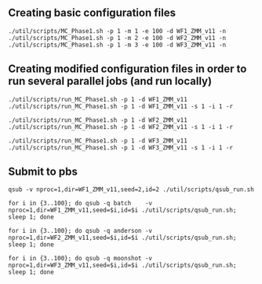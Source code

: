 
Creating basic configuration files
------------------------------
```
./util/scripts/MC_Phase1.sh -p 1 -m 1 -e 100 -d WF1_ZMM_v11 -n
./util/scripts/MC_Phase1.sh -p 1 -m 2 -e 100 -d WF2_ZMM_v11 -n
./util/scripts/MC_Phase1.sh -p 1 -m 3 -e 100 -d WF3_ZMM_v11 -n
```

Creating modified configuration files in order to run several parallel jobs (and run locally)
---------------------------------------------------------------------------------------------
```
./util/scripts/run_MC_Phase1.sh -p 1 -d WF1_ZMM_v11
./util/scripts/run_MC_Phase1.sh -p 1 -d WF1_ZMM_v11 -s 1 -i 1 -r 

./util/scripts/run_MC_Phase1.sh -p 1 -d WF2_ZMM_v11
./util/scripts/run_MC_Phase1.sh -p 1 -d WF2_ZMM_v11 -s 1 -i 1 -r

./util/scripts/run_MC_Phase1.sh -p 1 -d WF3_ZMM_v11
./util/scripts/run_MC_Phase1.sh -p 1 -d WF3_ZMM_v11 -s 1 -i 1 -r
```

Submit to pbs
-------------
```
qsub -v nproc=1,dir=WF1_ZMM_v11,seed=2,id=2 ./util/scripts/qsub_run.sh 

for i in {3..100}; do qsub -q batch    -v nproc=1,dir=WF1_ZMM_v11,seed=$i,id=$i ./util/scripts/qsub_run.sh; sleep 1; done

for i in {3..100}; do qsub -q anderson -v nproc=1,dir=WF2_ZMM_v11,seed=$i,id=$i ./util/scripts/qsub_run.sh; sleep 1; done

for i in {3..100}; do qsub -q moonshot -v nproc=1,dir=WF3_ZMM_v11,seed=$i,id=$i ./util/scripts/qsub_run.sh; sleep 1; done
```


